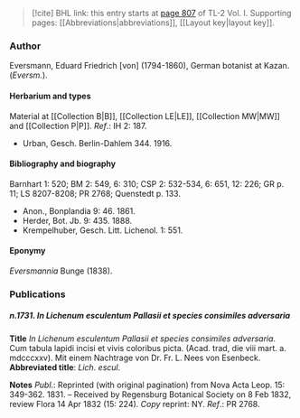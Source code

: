 > [!cite] BHL link: this entry starts at [page 807](https://www.biodiversitylibrary.org/item/103414#page/855/mode/1up) of TL-2 Vol. I.
> Supporting pages: [[Abbreviations|abbreviations]], [[Layout key|layout key]].

### Author

Eversmann, Eduard Friedrich \[von\] (1794-1860), German botanist at Kazan. (*Eversm.*).

#### Herbarium and types

Material at [[Collection B|B]], [[Collection LE|LE]], [[Collection MW|MW]] and [[Collection P|P]].
*Ref*.: IH 2: 187.
- Urban, Gesch. Berlin-Dahlem 344. 1916.

#### Bibliography and biography

Barnhart 1: 520; BM 2: 549, 6: 310; CSP 2: 532-534, 6: 651, 12: 226; GR p. 11; LS 8207-8208; PR 2768; Quenstedt p. 133.
- Anon., Bonplandia 9: 46. 1861.
- Herder, Bot. Jb. 9: 435. 1888.
- Krempelhuber, Gesch. Litt. Lichenol. 1: 551.

#### Eponymy

*Eversmannia* Bunge (1838).

### Publications

##### n.1731. In Lichenum esculentum Pallasii et species consimiles adversaria

**Title**
*In Lichenum esculentum Pallasii et species consimiles adversaria*. Cum tabula lapidi incisi et vivis coloribus picta. (Acad. trad, die viii mart. a. mdcccxxv). Mit einem Nachtrage von Dr. Fr. L. Nees von Esenbeck.
**Abbreviated title**: *Lich. escul.*

**Notes**
*Publ*.: Reprinted (with original pagination) from Nova Acta Leop. 15: 349-362. 1831. – Received by Regensburg Botanical Society on 8 Feb 1832, review Flora 14 Apr 1832 (15: 224). *Copy* reprint: NY.
*Ref*.: PR 2768.

